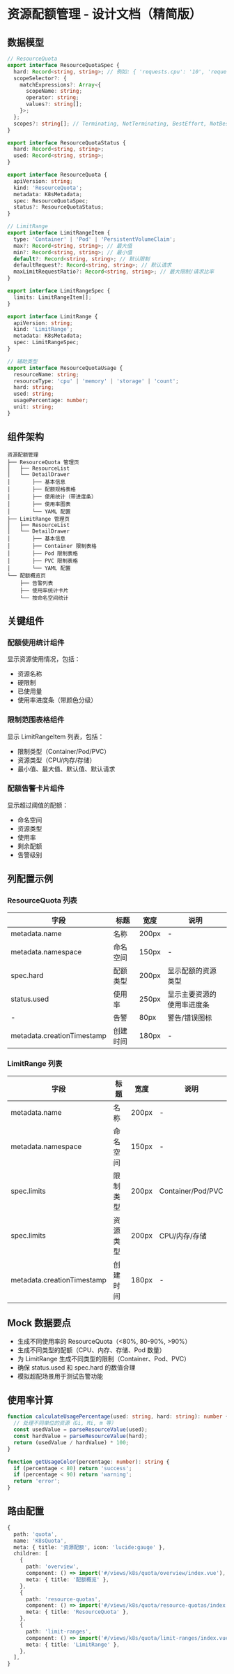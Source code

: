 # 资源配额管理 - 设计文档（精简版）

## 数据模型

```typescript
// ResourceQuota
export interface ResourceQuotaSpec {
  hard: Record<string, string>; // 例如: { 'requests.cpu': '10', 'requests.memory': '20Gi', 'pods': '50' }
  scopeSelector?: {
    matchExpressions?: Array<{
      scopeName: string;
      operator: string;
      values?: string[];
    }>;
  };
  scopes?: string[]; // Terminating, NotTerminating, BestEffort, NotBestEffort
}

export interface ResourceQuotaStatus {
  hard: Record<string, string>;
  used: Record<string, string>;
}

export interface ResourceQuota {
  apiVersion: string;
  kind: 'ResourceQuota';
  metadata: K8sMetadata;
  spec: ResourceQuotaSpec;
  status?: ResourceQuotaStatus;
}

// LimitRange
export interface LimitRangeItem {
  type: 'Container' | 'Pod' | 'PersistentVolumeClaim';
  max?: Record<string, string>; // 最大值
  min?: Record<string, string>; // 最小值
  default?: Record<string, string>; // 默认限制
  defaultRequest?: Record<string, string>; // 默认请求
  maxLimitRequestRatio?: Record<string, string>; // 最大限制/请求比率
}

export interface LimitRangeSpec {
  limits: LimitRangeItem[];
}

export interface LimitRange {
  apiVersion: string;
  kind: 'LimitRange';
  metadata: K8sMetadata;
  spec: LimitRangeSpec;
}

// 辅助类型
export interface ResourceQuotaUsage {
  resourceName: string;
  resourceType: 'cpu' | 'memory' | 'storage' | 'count';
  hard: string;
  used: string;
  usagePercentage: number;
  unit: string;
}
```

## 组件架构

```text
资源配额管理
├── ResourceQuota 管理页
│   ├── ResourceList
│   └── DetailDrawer
│       ├── 基本信息
│       ├── 配额规格表格
│       ├── 使用统计（带进度条）
│       ├── 使用率图表
│       └── YAML 配置
├── LimitRange 管理页
│   ├── ResourceList
│   └── DetailDrawer
│       ├── 基本信息
│       ├── Container 限制表格
│       ├── Pod 限制表格
│       ├── PVC 限制表格
│       └── YAML 配置
└── 配额概览页
    ├── 告警列表
    ├── 使用率统计卡片
    └── 按命名空间统计
```

## 关键组件

### 配额使用统计组件

显示资源使用情况，包括：
- 资源名称
- 硬限制
- 已使用量
- 使用率进度条（带颜色分级）

### 限制范围表格组件

显示 LimitRangeItem 列表，包括：
- 限制类型（Container/Pod/PVC）
- 资源类型（CPU/内存/存储）
- 最小值、最大值、默认值、默认请求

### 配额告警卡片组件

显示超过阈值的配额：
- 命名空间
- 资源类型
- 使用率
- 剩余配额
- 告警级别

## 列配置示例

### ResourceQuota 列表

| 字段 | 标题 | 宽度 | 说明 |
|------|------|------|------|
| metadata.name | 名称 | 200px | - |
| metadata.namespace | 命名空间 | 150px | - |
| spec.hard | 配额类型 | 200px | 显示配额的资源类型 |
| status.used | 使用率 | 250px | 显示主要资源的使用率进度条 |
| - | 告警 | 80px | 警告/错误图标 |
| metadata.creationTimestamp | 创建时间 | 180px | - |

### LimitRange 列表

| 字段 | 标题 | 宽度 | 说明 |
|------|------|------|------|
| metadata.name | 名称 | 200px | - |
| metadata.namespace | 命名空间 | 150px | - |
| spec.limits | 限制类型 | 200px | Container/Pod/PVC |
| spec.limits | 资源类型 | 200px | CPU/内存/存储 |
| metadata.creationTimestamp | 创建时间 | 180px | - |

## Mock 数据要点

- 生成不同使用率的 ResourceQuota（<80%, 80-90%, >90%）
- 生成不同类型的配额（CPU、内存、存储、Pod 数量）
- 为 LimitRange 生成不同类型的限制（Container、Pod、PVC）
- 确保 status.used 和 spec.hard 的数值合理
- 模拟超配场景用于测试告警功能

## 使用率计算

```typescript
function calculateUsagePercentage(used: string, hard: string): number {
  // 处理不同单位的资源（Gi, Mi, m 等）
  const usedValue = parseResourceValue(used);
  const hardValue = parseResourceValue(hard);
  return (usedValue / hardValue) * 100;
}

function getUsageColor(percentage: number): string {
  if (percentage < 80) return 'success';
  if (percentage < 90) return 'warning';
  return 'error';
}
```

## 路由配置

```typescript
{
  path: 'quota',
  name: 'K8sQuota',
  meta: { title: '资源配额', icon: 'lucide:gauge' },
  children: [
    {
      path: 'overview',
      component: () => import('#/views/k8s/quota/overview/index.vue'),
      meta: { title: '配额概览' },
    },
    {
      path: 'resource-quotas',
      component: () => import('#/views/k8s/quota/resource-quotas/index.vue'),
      meta: { title: 'ResourceQuota' },
    },
    {
      path: 'limit-ranges',
      component: () => import('#/views/k8s/quota/limit-ranges/index.vue'),
      meta: { title: 'LimitRange' },
    },
  ],
}
```

